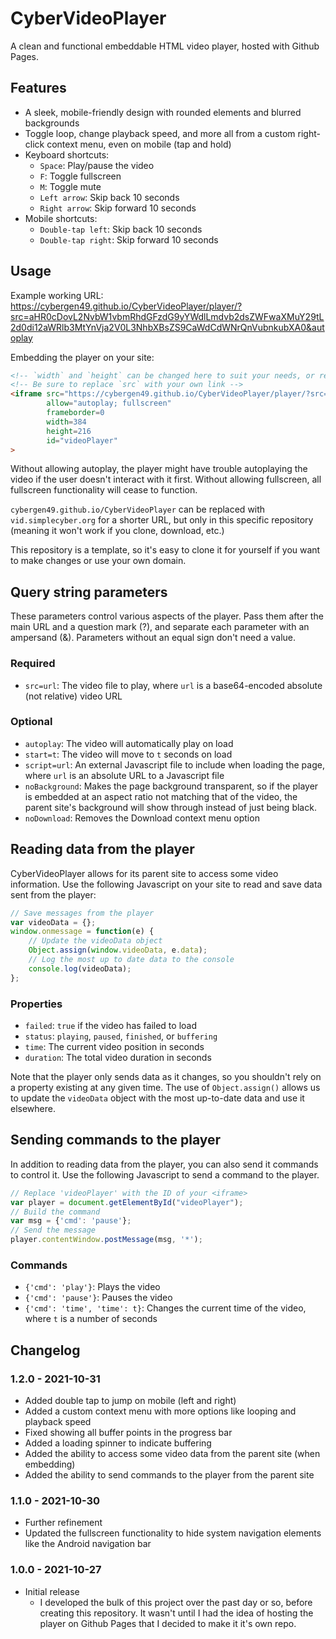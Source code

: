 
# CyberVideoPlayer
A clean and functional embeddable HTML video player, hosted with Github Pages.

## Features
* A sleek, mobile-friendly design with rounded elements and blurred backgrounds
* Toggle loop, change playback speed, and more all from a custom right-click context menu, even on mobile (tap and hold)
* Keyboard shortcuts:
    * `Space`: Play/pause the video
    * `F`: Toggle fullscreen
    * `M`: Toggle mute
    * `Left arrow`: Skip back 10 seconds
    * `Right arrow`: Skip forward 10 seconds
* Mobile shortcuts:
    * `Double-tap left`: Skip back 10 seconds
    * `Double-tap right`: Skip forward 10 seconds

## Usage
Example working URL:  
<https://cybergen49.github.io/CyberVideoPlayer/player/?src=aHR0cDovL2NvbW1vbmRhdGFzdG9yYWdlLmdvb2dsZWFwaXMuY29tL2d0di12aWRlb3MtYnVja2V0L3NhbXBsZS9CaWdCdWNrQnVubnkubXA0&autoplay>

Embedding the player on your site:
```html
<!-- `width` and `height` can be changed here to suit your needs, or removed entirely to style with CSS -->
<!-- Be sure to replace `src` with your own link -->
<iframe src="https://cybergen49.github.io/CyberVideoPlayer/player/?src=aHR0cDovL2NvbW1vbmRhdGFzdG9yYWdlLmdvb2dsZWFwaXMuY29tL2d0di12aWRlb3MtYnVja2V0L3NhbXBsZS9CaWdCdWNrQnVubnkubXA0&autoplay"
        allow="autoplay; fullscreen"
        frameborder=0
        width=384
        height=216
        id="videoPlayer"
>
```

Without allowing autoplay, the player might have trouble autoplaying the video if the user doesn't interact with it first. Without allowing fullscreen, all fullscreen functionality will cease to function.

`cybergen49.github.io/CyberVideoPlayer` can be replaced with `vid.simplecyber.org` for a shorter URL, but only in this specific repository (meaning it won't work if you clone, download, etc.)

This repository is a template, so it's easy to clone it for yourself if you want to make changes or use your own domain.

## Query string parameters
These parameters control various aspects of the player. Pass them after the main URL and a question mark (?), and separate each parameter with an ampersand (&). Parameters without an equal sign don't need a value.

### Required
* `src=url`: The video file to play, where `url` is a base64-encoded absolute (not relative) video URL

### Optional
* `autoplay`: The video will automatically play on load
* `start=t`: The video will move to `t` seconds on load
* `script=url`: An external Javascript file to include when loading the page, where `url` is an absolute URL to a Javascript file
* `noBackground`: Makes the page background transparent, so if the player is embedded at an aspect ratio not matching that of the video, the parent site's background will show through instead of just being black.
* `noDownload`: Removes the Download context menu option

## Reading data from the player
CyberVideoPlayer allows for its parent site to access some video information. Use the following Javascript on your site to read and save data sent from the player:
```js
// Save messages from the player
var videoData = {};
window.onmessage = function(e) {
    // Update the videoData object
    Object.assign(window.videoData, e.data);
    // Log the most up to date data to the console
    console.log(videoData); 
};
```

### Properties
* `failed`: `true` if the video has failed to load
* `status`: `playing`, `paused`, `finished`, or `buffering`
* `time`: The current video position in seconds
* `duration`: The total video duration in seconds

Note that the player only sends data as it changes, so you shouldn't rely on a property existing at any given time. The use of `Object.assign()` allows us to update the `videoData` object with the most up-to-date data and use it elsewhere.

## Sending commands to the player
In addition to reading data from the player, you can also send it commands to control it. Use the following Javascript to send a command to the player.
```js
// Replace 'videoPlayer' with the ID of your <iframe>
var player = document.getElementById("videoPlayer");
// Build the command
var msg = {'cmd': 'pause'};
// Send the message
player.contentWindow.postMessage(msg, '*');
```

### Commands
* `{'cmd': 'play'}`: Plays the video
* `{'cmd': 'pause'}`: Pauses the video
* `{'cmd': 'time', 'time': t}`: Changes the current time of the video, where `t` is a number of seconds

## Changelog
### 1.2.0 - 2021-10-31
* Added double tap to jump on mobile (left and right)
* Added a custom context menu with more options like looping and playback speed
* Fixed showing all buffer points in the progress bar
* Added a loading spinner to indicate buffering
* Added the ability to access some video data from the parent site (when embedding)
* Added the ability to send commands to the player from the parent site

### 1.1.0 - 2021-10-30
* Further refinement
* Updated the fullscreen functionality to hide system navigation elements like the Android navigation bar

### 1.0.0 - 2021-10-27
* Initial release
    * I developed the bulk of this project over the past day or so, before creating this repository. It wasn't until I had the idea of hosting the player on Github Pages that I decided to make it it's own repo.
